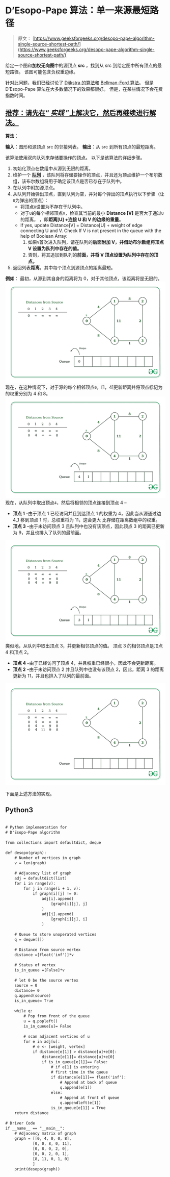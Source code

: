 # D’Esopo-Pape 算法：单一来源最短路径

> 原文： [https://www.geeksforgeeks.org/desopo-pape-algorithm-single-source-shortest-path/](https://www.geeksforgeeks.org/desopo-pape-algorithm-single-source-shortest-path/)

给定一个图和**加权无向图**中的源顶点 **src** ，找到从 src 到给定图中所有顶点的最短路径。 该图可能包含负权重边缘。

针对此问题，我们已经讨论了 [Dijkstra 的算法](https://www.geeksforgeeks.org/dijkstras-shortest-path-algorithm-greedy-algo-7/)和 [Bellman-Ford 算法](https://www.geeksforgeeks.org/bellman-ford-algorithm-dp-23/)。 但是 D’Esopo-Pape 算法在大多数情况下的效果都很好。 但是，在某些情况下会花费指数时间。

## [推荐：请先在“ ***<u>实践</u>*** ”上解决它，然后再继续进行解决。](https://practice.geeksforgeeks.org/problems/negative-weight-cycle/0)

**算法**：

**输入**：图形和源顶点 src 的邻接列表。
**输出**：从 src 到所有顶点的最短距离。

该算法使用双向队列来存储要操作的顶点。
以下是该算法的详细步骤。

1.  初始化顶点在数组中从源到无限的距离。
2.  维护一个 **[队列](http://www.geeksforgeeks.org/queue-data-structure/)** ，该队列将存储要操作的顶点，并且还为顶点维护一个布尔数组，该布尔数组将用于确定该顶点是否已存在于队列中。
3.  在队列中附加源顶点。
4.  从队列开始弹出顶点，直到队列为空，并对每个弹出的顶点执行以下步骤（让`U`为弹出的顶点）：
    *   将顶点`U`设置为不存在于队列中。
    *   对于`U`的每个相邻顶点`V`，检查其当前的最小 **Distance [V]** 是否大于通过`U`的距离，
        ，即**距离[U] +连接 U 和 V 的边缘的重量**。
    *   If yes, update Distance[V] = Distance[U] + weight of edge connecting U and V.
        Check If V is not present in the queue with the help of Boolean Array:
        1.  如果`V`首次进入队列，请在队列的**后面附加 V，并借助布尔数组将顶点 V 设置为队列中存在的值。**
        2.  否则，将其追加到队列的**前面，并将 V 顶点设置为队列中存在的顶点。**
5.  返回列表**距离**，其中每个顶点到源顶点的距离最短。

**例如**：
最初，从源到其自身的距离将为 0，对于其他顶点，该距离将是无限的。
[![](img/86ff7824094f16d92fed7e8f3d7c8f8b.png)](https://media.geeksforgeeks.org/wp-content/uploads/20200213180911/Untitled-Diagram231.jpg) 
现在，在这种情况下，对于源的每个相邻顶点`0`，[1，4]更新距离并将顶点标记为 的权重分别为 4 和 8。
[![](img/583a22dda0542b90696a4e120cd43f4f.png)](https://media.geeksforgeeks.org/wp-content/uploads/20200213181429/Untitled-Diagram241.jpg) 
现在，从队列中取出顶点`4`，然后将相邻的顶点连接到顶点 4 –

*   **顶点 1** -由于顶点 1 已经访问并且到达顶点 1 的权重为 4，因此当从源通过边 4_1 移到顶点 1 时，总权重将为 11，这会更大 比存储在距离数组中的权重。
*   **顶点 3** –由于未访问顶点 3 且队列中也没有该顶点，因此顶点 3 的距离已更新为 9，并且也排入了队列的最前面。

[![](img/78554d115fbfdf5120493235ee11842d.png)](https://media.geeksforgeeks.org/wp-content/uploads/20200213192435/Untitled-Diagram251.jpg) 
类似地，从队列中取出顶点 3，并更新相邻顶点的值。 顶点 3 的相邻顶点是顶点 4 和顶点 2。

*   **顶点 4** –由于已经访问了顶点 4，并且权重已经很小，因此不会更新距离。
*   **顶点 2** –由于未访问顶点 2 并且队列中也没有该顶点 2，因此，距离 3 的距离更新为 11，并且也排入了队列的最前面。

[![](img/7ccf27b90eed34e27e1a3ec53b1c2ee2.png)](https://media.geeksforgeeks.org/wp-content/uploads/20200213194415/Untitled-Diagram271.jpg)

下面是上述方法的实现。

## Python3

```

# Python implementation for 
# D'Esopo-Pape algorithm 

from collections import defaultdict, deque 

def desopo(graph): 
    # Number of vertices in graph 
    v = len(graph) 

    # Adjacency list of graph  
    adj = defaultdict(list) 
    for i in range(v): 
        for j in range(i + 1, v): 
            if graph[i][j] != 0: 
                adj[i].append( 
                    [graph[i][j], j] 
                ) 
                adj[j].append( 
                    [graph[i][j], i] 
                ) 

    # Queue to store unoperated vertices 
    q = deque([]) 

    # Distance from source vertex 
    distance =[float('inf')]*v 

    # Status of vertex 
    is_in_queue =[False]*v 

    # let 0 be the source vertex 
    source = 0
    distance= 0
    q.append(source) 
    is_in_queue= True

    while q: 
        # Pop from front of the queue 
        u = q.popleft()  
        is_in_queue[u]= False

        # scan adjacent vertices of u 
        for e in adj[u]: 
            # e <- [weight, vertex] 
            if distance[e[1]] > distance[u]+e[0]: 
                distance[e[1]]= distance[u]+e[0] 
                if is_in_queue[e[1]]== False: 
                    # if e[1] is entering  
                    # first time in the queue 
                    if distance[e[1]]== float('inf'): 
                        # Append at back of queue 
                        q.append(e[1])  
                    else: 
                        # Append at front of queue 
                        q.appendleft(e[1]) 
                    is_in_queue[e[1]] = True
    return distance 

# Driver Code 
if __name__ == "__main__": 
    # Adjacency matrix of graph 
    graph = [[0, 4, 0, 0, 8], 
            [0, 0, 8, 0, 11], 
            [0, 8, 0, 2, 0], 
            [0, 0, 2, 0, 1], 
            [8, 11, 0, 1, 0] 
            ] 
    print(desopo(graph)) 

```
